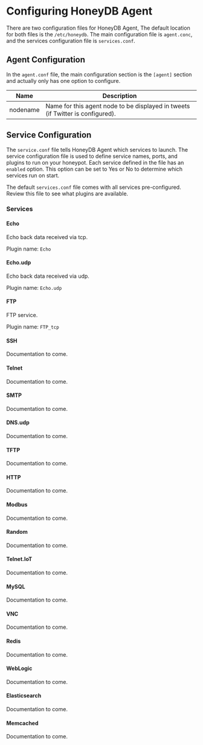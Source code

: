 # Configuring HoneyDB Agent

There are two configuration files for HoneyDB Agent, The default location for both files is the `/etc/honeydb`. The main configuration file is `agent.conc`, and the services configuration file is `services.conf`.

## Agent Configuration

In the `agent.conf` file, the main configuration section is the `[agent]` section and actually only has one option to configure.

Name | Description
---------- | -------
nodename | Name for this agent node to be displayed in tweets (if Twitter is configured).

## Service Configuration

The `service.conf` file tells HoneyDB Agent which services to launch. The service configuration file is used to define service names, ports, and plugins to run on your honeypot. Each service defined in the file has an `enabled` option. This option can be set to Yes or No to determine which services run on start.

The default `services.conf` file comes with all services pre-configured. Review this file to see what plugins are available.

### Services

#### Echo

Echo back data received via tcp.

Plugin name: `Echo`

#### Echo.udp

Echo back data received via udp.

Plugin name: `Echo.udp`

#### FTP

FTP service.

Plugin name: `FTP_tcp`

#### SSH

Documentation to come.

#### Telnet

Documentation to come.

#### SMTP

Documentation to come.

#### DNS.udp

Documentation to come.

#### TFTP

Documentation to come.

#### HTTP

Documentation to come.

#### Modbus

Documentation to come.

#### Random

Documentation to come.

#### Telnet.IoT

Documentation to come.

#### MySQL

Documentation to come.

#### VNC

Documentation to come.

#### Redis

Documentation to come.

#### WebLogic

Documentation to come.

#### Elasticsearch

Documentation to come.

#### Memcached

Documentation to come.
